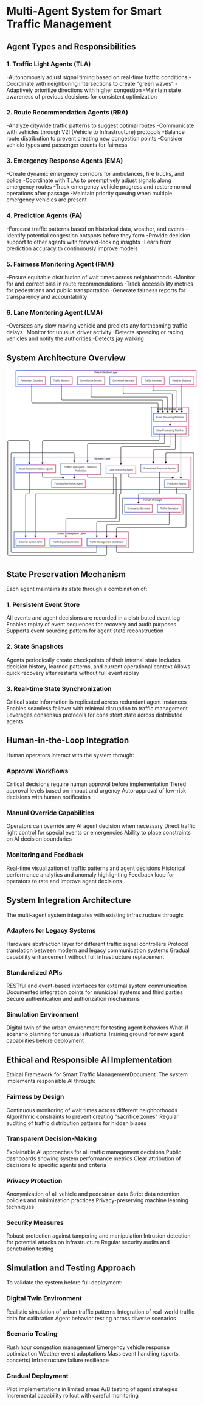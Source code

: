 # **Multi-Agent System for Smart Traffic Management**

## Agent Types and Responsibilities

### 1. Traffic Light Agents (TLA)

-Autonomously adjust signal timing based on real-time traffic conditions
-Coordinate with neighboring intersections to create "green waves"
-Adaptively prioritize directions with higher congestion
-Maintain state awareness of previous decisions for consistent optimization


### 2. Route Recommendation Agents (RRA)

-Analyze citywide traffic patterns to suggest optimal routes
-Communicate with vehicles through V2I (Vehicle to Infrastructure) protocols
-Balance route distribution to prevent creating new congestion points
-Consider vehicle types and passenger counts for fairness


### 3. Emergency Response Agents (EMA)

-Create dynamic emergency corridors for ambulances, fire trucks, and police
-Coordinate with TLAs to preemptively adjust signals along emergency routes
-Track emergency vehicle progress and restore normal operations after passage
-Maintain priority queuing when multiple emergency vehicles are present


### 4. Prediction Agents (PA)

-Forecast traffic patterns based on historical data, weather, and events
-Identify potential congestion hotspots before they form
-Provide decision support to other agents with forward-looking insights
-Learn from prediction accuracy to continuously improve models


### 5. Fairness Monitoring Agent (FMA)

-Ensure equitable distribution of wait times across neighborhoods
-Monitor for and correct bias in route recommendations
-Track accessibility metrics for pedestrians and public transportation
-Generate fairness reports for transparency and accountability

### 6. Lane Monitoring Agent (LMA)

-Oversees any slow moving vehicle and predicts any forthcoming traffic delays
-Monitor for unusual driver activity
-Detects speeding or racing vehicles and notify the authorities
-Detects jay walking

## System Architecture Overview

![System Architecture Overview](SystemArchitectureOverview.png)

## State Preservation Mechanism

Each agent maintains its state through a combination of:

### 1. Persistent Event Store

All events and agent decisions are recorded in a distributed event log
Enables replay of event sequences for recovery and audit purposes
Supports event sourcing pattern for agent state reconstruction


### 2. State Snapshots

Agents periodically create checkpoints of their internal state
Includes decision history, learned patterns, and current operational context
Allows quick recovery after restarts without full event replay


### 3. Real-time State Synchronization

Critical state information is replicated across redundant agent instances
Enables seamless failover with minimal disruption to traffic management
Leverages consensus protocols for consistent state across distributed agents


## Human-in-the-Loop Integration

Human operators interact with the system through:

### Approval Workflows

Critical decisions require human approval before implementation
Tiered approval levels based on impact and urgency
Auto-approval of low-risk decisions with human notification


### Manual Override Capabilities

Operators can override any AI agent decision when necessary
Direct traffic light control for special events or emergencies
Ability to place constraints on AI decision boundaries


### Monitoring and Feedback

Real-time visualization of traffic patterns and agent decisions
Historical performance analytics and anomaly highlighting
Feedback loop for operators to rate and improve agent decisions



## System Integration Architecture

The multi-agent system integrates with existing infrastructure through:

### Adapters for Legacy Systems

Hardware abstraction layer for different traffic signal controllers
Protocol translation between modern and legacy communication systems
Gradual capability enhancement without full infrastructure replacement


### Standardized APIs

RESTful and event-based interfaces for external system communication
Documented integration points for municipal systems and third parties
Secure authentication and authorization mechanisms


### Simulation Environment

Digital twin of the urban environment for testing agent behaviors
What-if scenario planning for unusual situations
Training ground for new agent capabilities before deployment



## Ethical and Responsible AI Implementation

Ethical Framework for Smart Traffic ManagementDocument 
The system implements responsible AI through:

### Fairness by Design

Continuous monitoring of wait times across different neighborhoods
Algorithmic constraints to prevent creating "sacrifice zones"
Regular auditing of traffic distribution patterns for hidden biases


### Transparent Decision-Making

Explainable AI approaches for all traffic management decisions
Public dashboards showing system performance metrics
Clear attribution of decisions to specific agents and criteria


### Privacy Protection

Anonymization of all vehicle and pedestrian data
Strict data retention policies and minimization practices
Privacy-preserving machine learning techniques


### Security Measures

Robust protection against tampering and manipulation
Intrusion detection for potential attacks on infrastructure
Regular security audits and penetration testing



## Simulation and Testing Approach

To validate the system before full deployment:

### Digital Twin Environment

Realistic simulation of urban traffic patterns
Integration of real-world traffic data for calibration
Agent behavior testing across diverse scenarios


### Scenario Testing

Rush hour congestion management
Emergency vehicle response optimization
Weather event adaptations
Mass event handling (sports, concerts)
Infrastructure failure resilience


### Gradual Deployment

Pilot implementations in limited areas
A/B testing of agent strategies
Incremental capability rollout with careful monitoring
